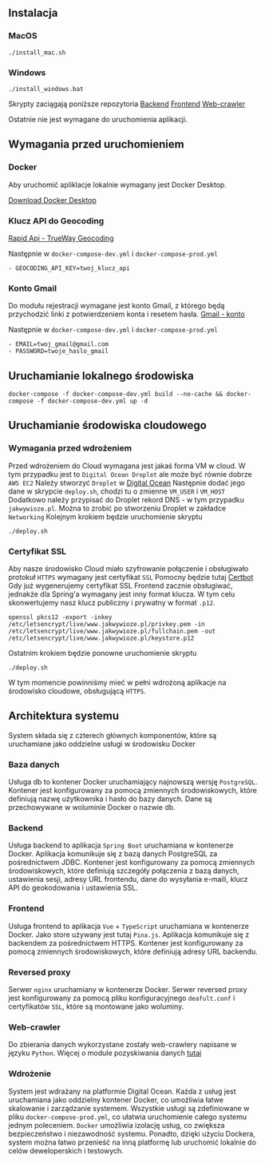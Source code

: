 ## Instalacja
### MacOS
```console
./install_mac.sh
```
### Windows
```console
./install_windows.bat
```

Skrypty zaciągają poniższe repozytoria
[Backend](https://github.com/happy531/jakwywioze-backend)
[Frontend](https://github.com/szymonbartanowicz/jakwywioze-frontend)
[Web-crawler](https://github.com/inoasasyn/Jakwywioze_web_crawler)

Ostatnie nie jest wymagane do uruchomienia aplikacji.

## Wymagania przed uruchomieniem
### Docker
Aby uruchomić apliklacje lokalnie wymagany jest Docker Desktop.

[Download Docker Desktop](https://www.docker.com/get-started)

### Klucz API do Geocoding
[Rapid Api - TrueWay Geocoding](https://rapidapi.com/trueway/api/trueway-geocoding)

Następnie w `docker-compose-dev.yml` i `docker-compose-prod.yml`
```text
- GEOCODING_API_KEY=twoj_klucz_api
```
### Konto Gmail
Do modułu rejestracji wymagane jest konto Gmail, z którego będą przychodzić linki z potwierdzeniem konta i resetem hasła.
[Gmail - konto](https://support.google.com/mail/answer/56256?hl=en)

Następnie w `docker-compose-dev.yml` i `docker-compose-prod.yml`
```text
- EMAIL=twoj_gmail@gmail.com
- PASSWORD=twoje_haslo_gmail
```

## Uruchamianie lokalnego środowiska
```console
docker-compose -f docker-compose-dev.yml build --no-cache && docker-compose -f docker-compose-dev.yml up -d
```

## Uruchamianie środowiska cloudowego
### Wymagania przed wdrożeniem
Przed wdrożeniem do Cloud wymagana jest jakaś forma VM w cloud. W tym przypadku jest to `Digital Ocean Droplet` ale może być równie dobrze `AWS EC2`
Należy stworzyć `Droplet` w [Digital Ocean](https://www.digitalocean.com/products/droplets)
Następnie dodać jego dane w skrypcie `deploy.sh`, chodzi tu o zmienne `VM_USER` i `VM_HOST`
Dodatkowo należy przypisać do Droplet rekord DNS - w tym przypadku `jakwywioze.pl`. Można to zrobić po stworzeniu Droplet w zakładce `Networking`
Kolejnym krokiem będzie uruchomienie skryptu
```console
./deploy.sh
```

### Certyfikat SSL
Aby nasze środowisko Cloud miało szyfrowanie połączenie i obsługiwało protokuł `HTTPS` wymagany jest certyfikat `SSL`
Pomocny będzie tutaj [Certbot](https://certbot.eff.org/instructions?ws=nginx&os=ubuntufocal)
Gdy już wygenerujemy certyfikat SSL Frontend zacznie obsługiwać, jednakże dla Spring'a wymagany jest inny format klucza.
W tym celu skonwertujemy nasz klucz publiczny i prywatny w format `.p12`.
```console
openssl pkcs12 -export -inkey /etc/letsencrypt/live/www.jakwywioze.pl/privkey.pem -in /etc/letsencrypt/live/www.jakwywioze.pl/fullchain.pem -out /etc/letsencrypt/live/www.jakwywioze.pl/keystore.p12
```
Ostatnim krokiem będzie ponowne uruchomienie skryptu
```console
./deploy.sh
```
W tym momencie powinniśmy mieć w pełni wdrożoną aplikacje na środowisko cloudowe, obsługującą `HTTPS`.

## Architektura systemu
System składa się z czterech głównych komponentów, które są uruchamiane jako oddzielne usługi w środowisku Docker

### Baza danych
Usługa db to kontener Docker uruchamiający najnowszą wersję `PostgreSQL`. Kontener jest konfigurowany za pomocą zmiennych środowiskowych, 
które definiują nazwę użytkownika i hasło do bazy danych. Dane są przechowywane w woluminie Docker o nazwie db.

### Backend
Usługa backend to aplikacja `Spring Boot` uruchamiana w kontenerze Docker. Aplikacja komunikuje się z bazą danych PostgreSQL za pośrednictwem JDBC. 
Kontener jest konfigurowany za pomocą zmiennych środowiskowych, które definiują szczegóły połączenia z bazą danych, ustawienia sesji, adresy URL frontendu, dane do wysyłania e-maili, 
klucz API do geokodowania i ustawienia SSL.

### Frontend
Usługa frontend to aplikacja `Vue` + `TypeScript` uruchamiana w kontenerze Docker. Jako store używany jest tutaj `Pina.js`. Aplikacja komunikuje się z backendem za pośrednictwem HTTPS. 
Kontener jest konfigurowany za pomocą zmiennych środowiskowych, które definiują adresy URL backendu.

### Reversed proxy
Serwer `nginx` uruchamiany w kontenerze Docker. Serwer reversed proxy jest konfigurowany za pomocą pliku konfiguracyjnego `deafult.conf` i certyfikatów `SSL`, które są montowane jako woluminy. 

### Web-crawler
Do zbierania danych wykorzystane zostały web-crawlery napisane w języku `Python`. Więcej o module pozyskiwania danych [tutaj](https://github.com/inoasasyn/Jakwywioze_web_crawler)

### Wdrożenie
System jest wdrażany na platformie Digital Ocean. Każda z usług jest uruchamiana jako oddzielny kontener Docker, co umożliwia łatwe skalowanie i zarządzanie systemem. 
Wszystkie usługi są zdefiniowane w pliku `docker-compose-prod.yml`, co ułatwia uruchomienie całego systemu jednym poleceniem.
`Docker` umożliwia izolację usług, co zwiększa bezpieczeństwo i niezawodność systemu. Ponadto, dzięki użyciu Dockera, system można łatwo przenieść na inną platformę lub uruchomić lokalnie do celów deweloperskich i testowych.


